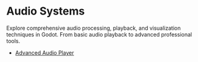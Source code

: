 # Audio Systems

Explore comprehensive audio processing, playback, and visualization techniques in Godot. From basic audio playback to advanced professional tools.

<!-- start-replace-subnav -->
* [Advanced Audio Player](/gdEmbed/scenes/audio/advance_audio_player/)
<!-- end-replace-subnav -->
